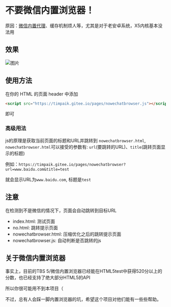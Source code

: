 # 不要微信内置浏览器！

原因：[微信内置代理](https://x5.tencent.com/tbs/technical.html#/detail/web/1/849c02ab-8165-4e55-8628-e3ba8d8cf30e)、缓存机制烦人等，尤其是对于老安卓系统，X5内核基本没法用

## 效果

![图片](https://mapp.alicdn.com/1643022702311mdOSQSwuqKqOmhh.png)

## 使用方法

在你的 HTML 的页面 header 中添加
```html
<script src="https://timpaik.gitee.io/pages/nowechatbrowser.js"></script>
```
即可

### 高级用法

js的原理是获取当前页面的标题和URL并跳转到 `nowechatbrowser.html`,
`nowechatbrowser.html`可以接受的参数有: `url`(要跳转的URL)、`title`(跳转页面显示的标题)

例如：`https://timpaik.gitee.io/pages/nowechatbrowser?url=www.baidu.com&title=test`

就会显示URL为`www.baidu.com`, 标题是`test`

## 注意

在检测到不是微信的情况下，页面会自动跳转到目标URL

 - index.html: 测试页面
 - no.html: 跳转提示页面
 - nowechatbrowser.html: 压缩优化之后的跳转提示页面
 - nowechatbrowser.js: 自动判断是否跳转的js

## 关于微信内置浏览器

事实上，目前的TBS 5/微信内置浏览器已经能在HTML5test中获得520分以上的分数，也已经支持了绝大部分HTML5的API

所以你很可能用不到本项目（

不过，总有人会踩一脚内置浏览器的坑，希望这个项目对他们能有一些些帮助。